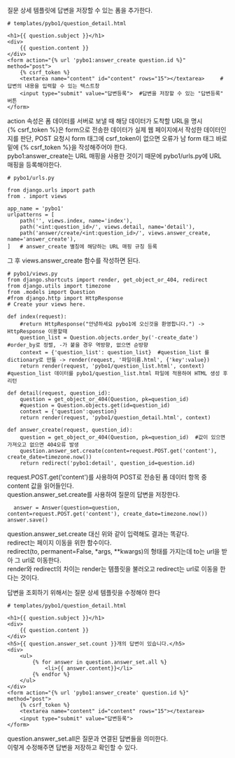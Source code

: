 질문 상세 템플릿에 답변을 저장할 수 있는 폼을 추가한다.
```
# templates/pybo1/question_detail.html

<h1>{{ question.subject }}</h1>
<div>
    {{ question.content }}
</div>
<form action="{% url 'pybo1:answer_create question.id %}" method="post">
    {% csrf_token %}
    <textarea name="content" id="content" rows="15"></textarea>     # 답변의 내용을 입력할 수 있는 텍스트창
    <input type="submit" value="답변등록">  #답변을 저장할 수 있는 "답변등록" 버튼
</form>
```
action 속성은 폼 데이터를 서버로 보낼 때 해당 데이터가 도착할 URL을 명시  
{% csrf_token %}은 form으로 전송한 데이터가 실제 웹 페이지에서 작성한 데이터인지를 판단, POST 요청시 form 태그에 csrf_token이 없으면 오류가 남 form 태그 바로 밑에 {% csrf_token %}을 작성해주어야 한다.  
pybo1:answer_create는 URL 매핑을 사용한 것이기 때문에 pybo1/urls.py에 URL 매핑을 등록해야한다.
```
# pybo1/urls.py

from django.urls import path
from . import views

app_name = 'pybo1'
urlpatterns = [
    path('', views.index, name='index'),
    path('<int:question_id>/', views.detail, name='detail'),
    path('answer/create/<int:question_id>/', views.answer_create, name='answer_create'),
]   # answer_create 별칭에 해당하는 URL 매핑 규칭 등록
```
그 후 views.answer_create 함수를 작성하면 된다.
```
# pybo1/views.py
from django.shortcuts import render, get_object_or_404, redirect
from django.utils import timezone
from .models import Question
#from django.http import HttpResponse
# Create your views here.

def index(request):
    #return HttpResponse("안녕하세요 pybo1에 오신것을 환영합니다.") -> HttpResponse 이용할때
    question_list = Question.objects.order_by('-create_date')   #order_by로 정렬, -가 붙을 경우 역방향, 없으면 순방향
    context = {'question_list': question_list}  #question_list 를 dictionary로 만듦 -> render(request, '파일이름.html', {'key':value})
    return render(request, 'pybo1/question_list.html', context)     #question_list 데이터를 pybo1/question_list.html 파일에 적용하여 HTML 생성 후 리턴

def detail(request, question_id):
    question = get_object_or_404(Question, pk=question_id)
    #question = Question.objects.get(id=question_id)
    context = {'question':question}
    return render(request, 'pybo1/question_detail.html', context)

def answer_create(request, question_id):
    question = get_object_or_404(Question, pk=question_id)  #값이 있으면 가져오고 없으면 404오류 발생
    question.answer_set.create(content=request.POST.get('content'), create_date=timezone.now())
    return redirect('pybo1:detail', question_id=question.id)

```
request.POST.get('content')를 사용하여 POST로 전송된 폼 데이터 항목 중 content 값을 읽어들인다.  
question.answer_set.create를 사용하여 질문의 답변을 저장한다.
```
  answer = Answer(question=question, content=request.POST.get('content'), create_date=timezone.now())  
answer.save()
```
question.answer_set.create 대신 위와 같이 입력해도 결과는 똑같다.  
redirect는 페이지 이동을 위한 함수이다.  
redirect(to, permanent=False, *args, **kwargs)의 형태를 가지는데 to는 url을 받아 그 url로 이동한다.  
render와 redirect의 차이는 render는 템플릿을 불러오고 redirect는 url로 이동을 한다는 것이다.  

답변을 조회하기 위해서는 질문 상세 템플릿을 수정해야 한다
```
# templates/pybo1/question_detail.html

<h1>{{ question.subject }}</h1>
<div>
    {{ question.content }}
</div>
<h5>{{ question.answer_set.count }}개의 답변이 있습니다.</h5>
<div>
    <ul>
        {% for answer in question.answer_set.all %}
            <li>{{ answer.content}}</li>
        {% endfor %}
    </ul>
</div>
<form action="{% url 'pybo1:answer_create' question.id %}" method="post">
    {% csrf_token %}
    <textarea name="content" id="content" rows="15"></textarea>
    <input type="submit" value="답변등록">
</form>
```
question.answer_set.all은 질문과 연결된 답변들을 의미한다.  
이렇게 수정해주면 답변을 저장하고 확인할 수 있다.
